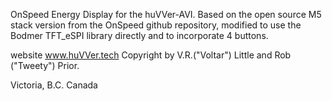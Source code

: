 OnSpeed Energy Display for the huVVer-AVI.
Based on the open source M5 stack version from the OnSpeed github repository,
modified to use the Bodmer TFT_eSPI library directly and to incorporate 4 buttons.

website www.huVVer.tech
Copyright by V.R.("Voltar") Little and Rob ("Tweety") Prior.

Victoria, B.C. Canada
